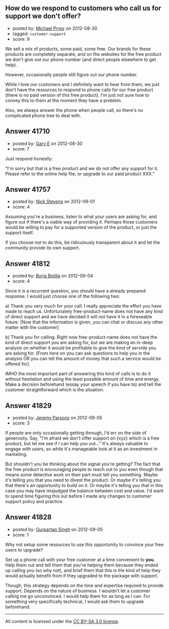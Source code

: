 ## How do we respond to customers who call us for support we don't offer?

- posted by: [Michael Pryor](https://stackexchange.com/users/-1/130-michael-pryor) on 2012-08-30
- tagged: `customer-support`
- score: 9

We sell a mix of products, some paid, some free.  Our brands for these products are completely separate, and on the websites for the free product we don't give out our phone number (and direct people elsewhere to get help).

However, occasionally people still figure out our phone number.

While I love our customers and I definitely want to hear from them, we just don't have the resources to respond to phone calls for our free product (there is no paid version of this free product).  I'm just not sure how to convey this to them at the moment they have a problem.

Also, we always answer the phone when people call, so there's no complicated phone tree to deal with.


## Answer 41710

- posted by: [Gary E](https://stackexchange.com/users/-1/2587-gary-e) on 2012-08-30
- score: 7

Just respond honestly:

"I'm sorry but that is a free product and we do not offer any support for it. Please refer to the online help file, or upgrade to our paid product XXX."




## Answer 41757

- posted by: [Nick Stevens](https://stackexchange.com/users/-1/15902-nick-stevens) on 2012-09-01
- score: 4

Assuming you're a business, listen to what your users are asking for, and figure out if there's a viable way of providing it. Perhaps those customers would be willing to pay for a supported version of the product, or just the support itself.

If you choose not to do this, be ridiculously transparent about it and let the community provide its own support.


## Answer 41812

- posted by: [Borja Bolilla](https://stackexchange.com/users/-1/19550-borja-bolilla) on 2012-09-04
- score: 4

Since it is a recurrent question, you should have a already prepared response. I would just choose one of the following two:

a) Thank you very much for your call. I really appreciate the effort you have made to reach us. Unfortunately free-product-name does not have any kind of direct support and we have decided it will not have it in a foreseable future. [Now that the information is given, you can chat or discuss any other matter with the customer]

b) Thank you for calling. Right now free-product-name does not have the kind of direct support you are asking for, but we are making an in-deep analysis on whether it would be profitable to give the kind of servide you are asking for. [From here on you can ask questions to help you in the analysis OR you can tell the amount of money that such a service would be offered for].

IMHO the most important part of answering this kind of calls is to do it without hesitation and using the least possible amount of time and energy. Make a decision beforehand (essay your speech if you have to) and tell the customer straightforward which is the situation.


## Answer 41829

- posted by: [Jeremy Parsons](https://stackexchange.com/users/-1/4291-jeremy-parsons) on 2012-09-05
- score: 3

If people are only occasionally getting through, I'd err on the side of generosity. Say, "I'm afraid we don't offer support on {xyz} which is a free product, but let me see if I can help you out..." It's always valuable to engage with users, so while it's manageable look at it as an investment in marketing.

But shouldn't you be thinking about the signal you're getting? The fact that the free product is encouraging people to reach out to you even though that means some detective work on their part must tell you something. Maybe it's telling you that you need to divest the product. Or maybe it's telling you that there's an opportunity to build on it. Or maybe it's telling you that in this case you may have misjudged the balance between cost and value. I'd want to spend time figuring this out before I made any changes to customer support policy and practice.


## Answer 41828

- posted by: [Gurpartap Singh](https://stackexchange.com/users/-1/19036-gurpartap-singh) on 2012-09-05
- score: 1

Why not setup some resources to use this opportunity to convince your free users to upgrade?

Set up a phone call with your free customer at a time convenient to **you**. Help them out and tell them that you're helping them because they ended up calling you (so why not), and brief them that this is the kind of help they would actually benefit from if they upgraded to the package with support.

Though, this strategy depends on the time and expertise required to provide support. Depends on the nature of business. I wouldn't let a customer calling me go unconvinced. I would help them for as long as I can. For something very specifically technical, I would ask them to upgrade beforehand.



---

All content is licensed under the [CC BY-SA 3.0 license](https://creativecommons.org/licenses/by-sa/3.0/).
